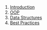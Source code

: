 <!-- @@@page:manual@@@ -->

1. [Introduction](introduction.md)
2. [OOP](oop.md)
2. [Data Structures](data-structures.md)
10. [Best Practices](best-practices.md)
